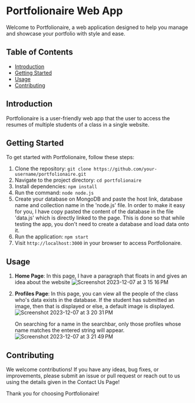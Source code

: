 # Portfolionaire Web App

Welcome to Portfolionaire, a web application designed to help you manage and showcase your portfolio with style and ease.

## Table of Contents
- [Introduction](#introduction)
- [Getting Started](#getting-started)
- [Usage](#usage)
- [Contributing](#contributing)

## Introduction

Portfolionaire is a user-friendly web app that the user to access the resumes of multiple students of a class in a single website.


## Getting Started

To get started with Portfolionaire, follow these steps:

1. Clone the repository: `git clone https://github.com/your-username/portfolionaire.git`
2. Navigate to the project directory: `cd portfolionaire`
3. Install dependencies: `npm install`
4. Run the command: `node node.js`
5. Create your database on MongoDB and paste the host link, database name and collection name in the 'node.js' file.
   In order to make it easy for you, I have copy pasted the content of the database in the file 'data.js' which is directly linked to the page.
   This is done so that while testing the app, you don't need to create a database and load data onto it.
6. Run the application: `npm start`
7. Visit `http://localhost:3000` in your browser to access Portfolionaire.

## Usage

1. **Home Page**: In this page, I have a paragraph that floats in and gives an idea about the website
   ![Screenshot 2023-12-07 at 3 15 16 PM](https://github.com/AbhayARao26/Portfolionaire/assets/125880738/d077d7de-fe16-47f6-969a-c225501abbe4)

   
2. **Profiles Page**: In this page, you can view all the people of the class who's data exists in the database. If the student has submitted an image, then that is displayed or else, a default image is displayed.
   ![Screenshot 2023-12-07 at 3 20 31 PM](https://github.com/AbhayARao26/Portfolionaire/assets/125880738/52263d5c-7d32-4e45-bbcd-98237c2dbfbf)

   
   On searching for a name in the searchbar, only those profiles whose name matches the entered string will appear.
   ![Screenshot 2023-12-07 at 3 21 49 PM](https://github.com/AbhayARao26/Portfolionaire/assets/125880738/324b7d4c-ce82-49c5-adbf-51504fa09335)
   






## Contributing

We welcome contributions! If you have any ideas, bug fixes, or improvements, please submit an issue or pull request or reach out to us using the details given in the Contact Us Page!


Thank you for choosing Portfolionaire! 
